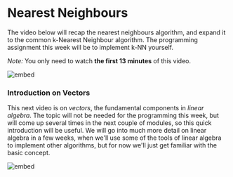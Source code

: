 # Nearest Neighbours

The video below will recap the nearest neighbours algorithm, and expand it to
the common k-Nearest Neighbour algorithm. The programming assignment this week
will be to implement k-NN yourself. 

*Note:* You only need to watch **the first 13 minutes** of this video.

![embed](https://youtube.com/embed/-g0iJjnO2_w)

### Introduction on Vectors

This next video is on *vectors*, the fundamental components in *linear
algebra*. The topic will not be needed for the programming this week, but will
come up several times in the next couple of modules, so this quick introduction
will be useful. We will go into much more detail on linear algebra in a few
weeks, when we'll use some of the tools of linear algebra to implement
other algorithms, but for now we'll just get familiar with the basic concept.

![embed](https://youtube.com/embed/fNk_zzaMoSs)

